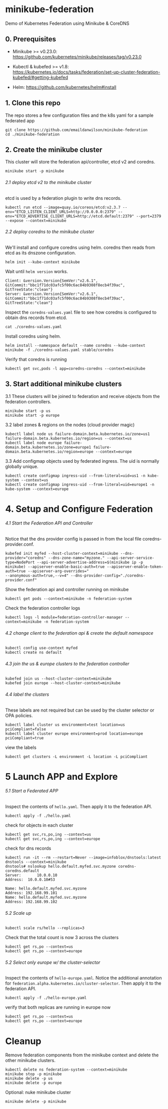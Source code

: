 # minikube-federation
Demo of Kubernetes Federation using Minikube &amp; CoreDNS

## 0. Prerequisites

- Minikube >= v0.23.0: https://github.com/kubernetes/minikube/releases/tag/v0.23.0

- Kubectl & kubefed  >= v1.8: https://kubernetes.io/docs/tasks/federation/set-up-cluster-federation-kubefed/#getting-kubefed

- Helm: https://github.com/kubernetes/helm#install

## 1. Clone this repo

The repo stores a few configuration files and the k8s yaml for a sample federated app

  ```console
  git clone https://github.com/emaildanwilson/minikube-federation
  cd ./minikube-federation
  ```

## 2. Create the minikube cluster

This cluster will store the federation api/controller, etcd v2 and coredns.

  ```console
  minikube start -p minikube
  ```

###### 2.1 deploy etcd v2 to the minikube cluster
etcd is used by a federation plugin to write dns records.

  ```console
  kubectl run etcd --image=quay.io/coreos/etcd:v2.3.7 --env="ETCD_LISTEN_CLIENT_URLS=http://0.0.0.0:2379" --env="ETCD_ADVERTISE_CLIENT_URLS=http://etcd.default:2379" --port=2379 --expose --context=minikube
  ```

###### 2.2 deploy coredns to the minikube cluster

We'll install and configure coredns using helm.
coredns then reads from etcd as its dnszone configuration.

  ```console
  helm init --kube-context minikube
  ```

Wait until `helm version` works.

  ```console
  Client: &version.Version{SemVer:"v2.6.1", GitCommit:"bbc1f71dc03afc5f00c6ac84b9308f8ecb4f39ac", GitTreeState:"clean"}
  Server: &version.Version{SemVer:"v2.6.1", GitCommit:"bbc1f71dc03afc5f00c6ac84b9308f8ecb4f39ac", GitTreeState:"clean"}
  ```

Inspect the `coredns-values.yaml` file to see how coredns is configured to obtain dns records from etcd.

  ```console
  cat ./coredns-values.yaml
  ```

Install coredns using helm.

  ```console
  helm install --namespace default --name coredns --kube-context minikube -f ./coredns-values.yaml stable/coredns
  ```

Verify that coredns is running

```console
kubectl get svc,pods -l app=coredns-coredns --context=minikube
```

## 3. Start additional minikube clusters

3.1 These clusters will be joined to federation and receive objects from the federation controllers.

  ```console
  minikube start -p us
  minikube start -p europe
  ```

3.2 label zones & regions on the nodes (cloud provider magic)

  ```
  kubectl label node us failure-domain.beta.kubernetes.io/zone=us1 failure-domain.beta.kubernetes.io/region=us --context=us
  kubectl label node europe failure-domain.beta.kubernetes.io/zone=europe1 failure-domain.beta.kubernetes.io/region=europe --context=europe
  ```

3.3 Add configmap objects used by federated ingress.
The uid is normally globally unique.

  ```console
  kubectl create configmap ingress-uid --from-literal=uid=us1 -n kube-system --context=us
  kubectl create configmap ingress-uid --from-literal=uid=europe1 -n kube-system --context=europe
  ```

# 4. Setup and Configure Federation

###### 4.1 Start the Federation API and Controller

Notice that the dns provider config is passed in from the local file coredns-provider.conf.

  ```console
  kubefed init myfed --host-cluster-context=minikube --dns-provider="coredns" --dns-zone-name="myzone." --api-server-service-type=NodePort --api-server-advertise-address=$(minikube ip -p minikube) --apiserver-enable-basic-auth=true --apiserver-enable-token-auth=true --apiserver-arg-overrides="
  --anonymous-auth=true,--v=4" --dns-provider-config="./coredns-provider.conf"
  ```

Show the federation api and controller running on minikube

  ```console
  kubectl get pods --context=minikube -n federation-system
  ```

Check the federation controller logs

  ```console
  kubectl logs -l module=federation-controller-manager --context=minikube -n federation-system
  ```

###### 4.2 change client to the federation api & create the default namespace

  ```console
  kubectl config use-context myfed
  kubectl create ns default
  ```

###### 4.3 join the us & europe clusters to the federation controller

  ```console
  kubefed join us --host-cluster-context=minikube
  kubefed join europe --host-cluster-context=minikube
  ```

###### 4.4 label the clusters

These labels are not required but can be used by the cluster selector or OPA policies.

  ```console
  kubectl label cluster us environment=test location=us pciCompliant=false
  kubectl label cluster europe environment=prod location=europe pciCompliant=true
  ```

view the labels

  ```
  kubectl get clusters -L environment -L location -L pciCompliant
  ```

# 5 Launch APP and Explore

###### 5.1 Start a Federated APP

Inspect the contents of `hello.yaml`.
Then apply it to the federation API.

  ```console
  kubectl apply -f ./hello.yaml
  ```

check for objects in each cluster

  ```console
  kubectl get svc,rs,po,ing --context=us
  kubectl get svc,rs,po,ing --context=europe
  ```

check for dns records

  ```console
  kubectl run -it --rm --restart=Never --image=infoblox/dnstools:latest dnstools --context=minikube
  dnstools# nslookup hello.default.myfed.svc.myzone coredns-coredns.default
  Server:		10.0.0.10
  Address:	10.0.0.10#53

  Name:	hello.default.myfed.svc.myzone
  Address: 192.168.99.101
  Name:	hello.default.myfed.svc.myzone
  Address: 192.168.99.102
  ```

###### 5.2 Scale up

  ```
  kubectl scale rs/hello --replicas=3
  ```

Check that the total count is now 3 across the clusters

  ```console
  kubectl get rs,po --context=us
  kubectl get rs,po --context=europe
  ```

###### 5.2 Select only europe w/ the cluster-selector

Inspect the contents of `hello-europe.yaml`.
Notice the additional annotation for `federation.alpha.kubernetes.io/cluster-selector`. 
Then apply it to the federation API.

  ```console
  kubectl apply -f ./hello-europe.yaml
  ```

verify that both replicas are running in europe now

  ```console
  kubectl get rs,po --context=us
  kubectl get rs,po --context=europe
  ```

# Cleanup

Remove federation components from the minikube context and delete the other minikube clusters.

  ```console
  kubectl delete ns federation-system --context=minikube
  minikube stop -p minikube
  minikube delete -p us
  minikube delete -p europe
  ```

Optional: nuke minikube cluster

  ```console
  minikube delete -p minikube
  ```


